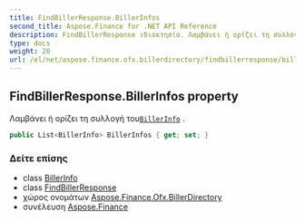 ```yaml
---
title: FindBillerResponse.BillerInfos
second_title: Aspose.Finance for .NET API Reference
description: FindBillerResponse ιδιοκτησία. Λαμβάνει ή ορίζει τη συλλογή τουBillerInfo .
type: docs
weight: 20
url: /el/net/aspose.finance.ofx.billerdirectory/findbillerresponse/billerinfos/
---
```

## FindBillerResponse.BillerInfos property

Λαμβάνει ή ορίζει τη συλλογή του[`BillerInfo`](../../billerinfo/) .

```csharp
public List<BillerInfo> BillerInfos { get; set; }
```

### Δείτε επίσης

* class [BillerInfo](../../billerinfo/)
* class [FindBillerResponse](../)
* χώρος ονομάτων [Aspose.Finance.Ofx.BillerDirectory](../../findbillerresponse/)
* συνέλευση [Aspose.Finance](../../../)


